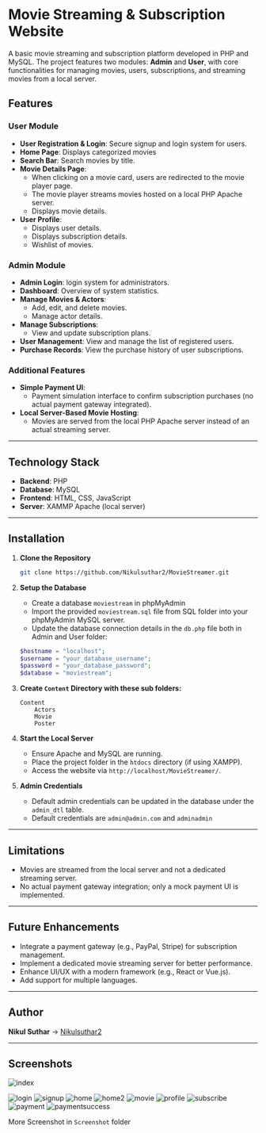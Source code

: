 # Movie Streaming & Subscription Website

A basic movie streaming and subscription platform developed in PHP and MySQL. The project features two modules: **Admin** and **User**, with core functionalities for managing movies, users, subscriptions, and streaming movies from a local server.



## Features

### User Module
- **User Registration & Login**: Secure signup and login system for users.
- **Home Page**: Displays categorized movies 
- **Search Bar**: Search movies by title.
- **Movie Details Page**:
  - When clicking on a movie card, users are redirected to the movie player page.
  - The movie player streams movies hosted on a local PHP Apache server.
  - Displays movie details.
- **User Profile**:
  - Displays user details.
  - Displays subscription details.
  - Wishlist of movies.

### Admin Module
- **Admin Login**: login system for administrators.
- **Dashboard**: Overview of system statistics.
- **Manage Movies & Actors**:
  - Add, edit, and delete movies.
  - Manage actor details.
- **Manage Subscriptions**:
  - View and update subscription plans.
- **User Management**: View and manage the list of registered users.
- **Purchase Records**: View the purchase history of user subscriptions.

### Additional Features
- **Simple Payment UI**:
  - Payment simulation interface to confirm subscription purchases (no actual payment gateway integrated).
- **Local Server-Based Movie Hosting**:
  - Movies are served from the local PHP Apache server instead of an actual streaming server.

---

## Technology Stack
- **Backend**: PHP
- **Database**: MySQL
- **Frontend**: HTML, CSS, JavaScript
- **Server**: XAMMP Apache (local server)

---

## Installation

1. **Clone the Repository**
   ```bash
   git clone https://github.com/Nikulsuthar2/MovieStreamer.git
   ```

2. **Setup the Database**
    - Create a database `moviestream` in phpMyAdmin
    - Import the provided `moviestream.sql` file from SQL folder into your phpMyAdmin MySQL server.
    - Update the database connection details in the `db.php` file both in Admin and User folder:
    ```php
    $hostname = "localhost";
    $username = "your_database_username";
    $password = "your_database_password";
    $database = "moviestream";
    ```

3. **Create `Content` Directory with these sub folders:**
    ```
    Content
        Actors
        Movie
        Poster
    ```

4. **Start the Local Server**
   - Ensure Apache and MySQL are running.
   - Place the project folder in the `htdocs` directory (if using XAMPP).
   - Access the website via `http://localhost/MovieStreamer/`.

5. **Admin Credentials**
   - Default admin credentials can be updated in the database under the `admin_dtl` table.
   - Default credentials are `admin@admin.com` and `adminadmin`

---

## Limitations
- Movies are streamed from the local server and not a dedicated streaming server.
- No actual payment gateway integration; only a mock payment UI is implemented.

---

## Future Enhancements
- Integrate a payment gateway (e.g., PayPal, Stripe) for subscription management.
- Implement a dedicated movie streaming server for better performance.
- Enhance UI/UX with a modern framework (e.g., React or Vue.js).
- Add support for multiple languages.

---

## Author
**Nikul Suthar** -> [Nikulsuthar2](https://github.com/Nikulsuthar2)

---
## Screenshots

![index](https://github.com/Nikulsuthar2/MovieStreamer/blob/main/Screenshot/movieindex.png?raw=true)

![login](https://github.com/Nikulsuthar2/MovieStreamer/blob/main/Screenshot/movielogin.png?raw=true)
![signup](https://github.com/Nikulsuthar2/MovieStreamer/blob/main/Screenshot/moviesignup.png?raw=true)
![home](https://github.com/Nikulsuthar2/MovieStreamer/blob/main/Screenshot/moviehome.png?raw=true)
![home2](https://github.com/Nikulsuthar2/MovieStreamer/blob/main/Screenshot/moviehome2.png?raw=true)
![movie](https://github.com/Nikulsuthar2/MovieStreamer/blob/main/Screenshot/movieplayer.png?raw=true)
![profile](https://github.com/Nikulsuthar2/MovieStreamer/blob/main/Screenshot/movieprofile.png?raw=true)
![subscribe](https://github.com/Nikulsuthar2/MovieStreamer/blob/main/Screenshot/subscription.png?raw=true)
![payment](https://github.com/Nikulsuthar2/MovieStreamer/blob/main/Screenshot/moviepayment.png?raw=true)
![paymentsuccess](https://github.com/Nikulsuthar2/MovieStreamer/blob/main/Screenshot/moviepayrecipt.png?raw=true)

More Screenshot in `Screenshot` folder
